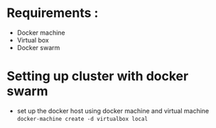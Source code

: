 # Requirements :
- Docker machine
- Virtual box
- Docker swarm

# Setting up cluster with docker swarm
- set up the docker host using docker machine and virtual machine
`docker-machine create -d virtualbox local`
